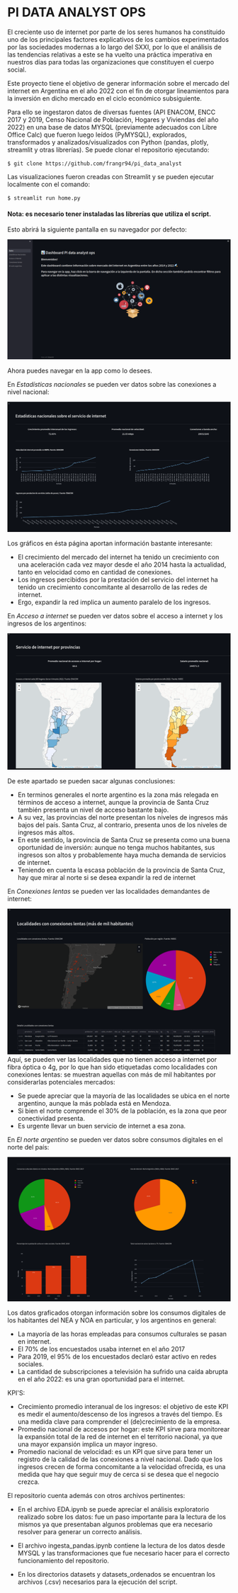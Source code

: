 # PI DATA ANALYST OPS

El creciente uso de internet por parte de los seres humanos ha constituido uno de los principales factores explicativos de los cambios experimentados por las sociedades modernas a lo largo del SXXI, por lo que el análisis de las tendencias relativas a este se ha vuelto una práctica imperativa en nuestros días para todas las organizaciones que constituyen el cuerpo social.

Este proyecto tiene el objetivo de generar información sobre el mercado del internet en Argentina en el año 2022 con el fin de otorgar lineamientos para la inversión en dicho mercado en el ciclo económico subsiguiente.

Para ello se ingestaron datos de diversas fuentes (API ENACOM, ENCC 2017 y 2019, Censo Nacional de Población, Hogares y Viviendas del año 2022) en una base de datos MYSQL (previamente adecuados con Libre Office Calc) que fueron luego leídos (PyMYSQL), explorados, transformados y analizados/visualizados con Python (pandas, plotly, streamlit y otras librerías).
Se puede clonar el repositorio ejecutando:

    $ git clone https://github.com/frangr94/pi_data_analyst


Las visualizaciones fueron creadas con Streamlit y se pueden ejecutar localmente con el comando:

    $ streamlit run home.py

#### Nota: es necesario tener instaladas las librerías que utiliza el script.

Esto abrirá la siguiente pantalla en su navegador por defecto:

![alt text](src/dash_home.png "Home preview")

Ahora puedes navegar en la app como lo desees.

En _Estadísticas nacionales_ se pueden ver datos sobre las conexiones a nivel nacional:

![alt text](src/dash_1.png "P1")

Los gráficos en ésta página aportan información bastante interesante:
* El crecimiento del  mercado del internet ha tenido un crecimiento con una aceleración cada vez mayor desde el año 2014 hasta la actualidad, tanto en velocidad como en cantidad de conexiones.
* Los ingresos percibidos por la prestación del servicio del internet ha tenido un crecimiento concomitante al desarrollo de las redes de internet.
* Ergo, expandir la red implica un aumento paralelo de los ingresos.

En _Acceso a internet_ se pueden ver datos sobre el acceso a internet y los ingresos de los argentinos:

![alt text](src/dash_2.png "P2")

De este apartado se pueden sacar algunas conclusiones:
* En terminos generales el norte argentino es la zona más relegada en términos de acceso a internet, aunque la provincia de Santa Cruz también presenta un nivel de acceso bastante bajo. 
* A su vez, las provincias del norte presentan los niveles de ingresos más bajos del país. Santa Cruz, al contrario, presenta unos de los niveles de ingresos más altos.
* En este sentido, la provincia de Santa Cruz se presenta como una buena oportunidad de inversión: aunque no tenga muchos habitantes, sus ingresos son altos y probablemente haya mucha demanda de servicios de internet.
* Teniendo en cuenta la escasa población de la provincia de Santa Cruz, hay que mirar al norte si se desea expandir la red de internet

En _Conexiones lentas_ se pueden ver las localidades demandantes de internet:

![alt text](src/dash_3.png "P3")
Aquí, se pueden ver las localidades que no tienen acceso a internet por fibra óptica o 4g, por lo que han sido etiquetadas como localidades con conexiones lentas: se muestran aquellas con más de mil habitantes por considerarlas potenciales mercados:
* Se puede apreciar que la mayoría de las localidades se ubica en el norte argentino, aunque la más poblada está en Mendoza.
* Si bien el norte comprende el 30% de la población, es la zona que peor conectividad presenta.
* Es urgente llevar un buen servicio de internet a esa zona.


En _El norte argentino_ se pueden ver datos sobre consumos digitales en el norte del país:

![alt text](src/dash_4.png "P4")

Los datos graficados otorgan información sobre los consumos digitales de los habitantes del NEA y NOA en particular, y los argentinos en general:
* La mayoría de las horas empleadas para consumos culturales se pasan en internet.
* El 70% de los encuestados usaba internet en el año 2017
* Para 2019, el 95% de los encuestados declaró estar activo en redes sociales.
* La cantidad de subscripciones a televisión ha sufrido una caída abrupta en el año 2022: es una gran oportunidad para el internet.

KPI'S:
* Crecimiento promedio interanual de los ingresos: el objetivo de este KPI es medir el aumento/descenso de los ingresos a través del tiempo. Es una medida clave para comprender el (de)crecimiento de la empresa.
* Promedio nacional de accesos por hogar: este KPI sirve para monitorear la expansión total de la red de internet en el territorio nacional, ya que una mayor expansión implica un mayor ingreso.
* Promedio nacional de velocidad: es un KPI que sirve para tener un registro de la calidad de las conexiones a nivel nacional. Dado que los ingresos crecen de forma concomitante a la velocidad ofrecida, es una medida que hay que seguir muy de cerca si se desea que el negocio crezca.



El repositorio cuenta además con otros archivos pertinentes:

* En el archivo EDA.ipynb se puede apreciar el análisis exploratorio realizado sobre los datos: fue un paso importante para la lectura de los mismos ya que presentaban algunos problemas que era necesario resolver para generar un correcto análisis.

* El archivo ingesta_pandas.ipynb contiene la lectura de los datos desde MYSQL y las transformaciones que fue necesario hacer para el correcto funcionamiento del repositorio.

* En los directorios datasets y datasets_ordenados se encuentran los archivos (.csv) necesarios para la ejecución del script.




